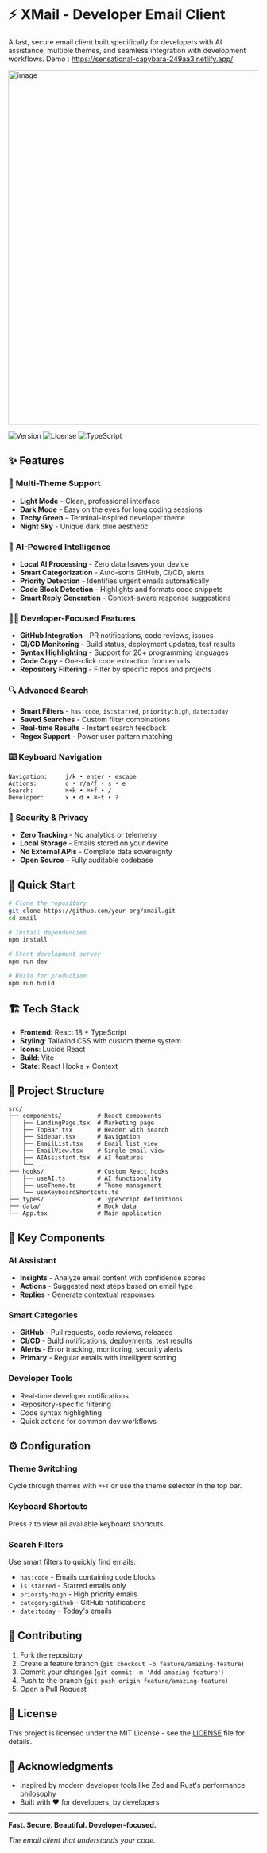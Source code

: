 # ⚡ XMail - Developer Email Client

A fast, secure email client built specifically for developers with AI assistance, multiple themes, and seamless integration with development workflows. Demo : https://sensational-capybara-249aa3.netlify.app/

<img width="1636" height="714" alt="image" src="https://github.com/user-attachments/assets/4d1dade7-9a69-4f94-a59e-9e84c8de3245" />

![Version](https://img.shields.io/badge/version-2.0-orange)
![License](https://img.shields.io/badge/license-MIT-blue)
![TypeScript](https://img.shields.io/badge/TypeScript-100%25-blue)

## ✨ Features

### 🎨 **Multi-Theme Support**
- **Light Mode** - Clean, professional interface
- **Dark Mode** - Easy on the eyes for long coding sessions  
- **Techy Green** - Terminal-inspired developer theme
- **Night Sky** - Unique dark blue aesthetic

### 🤖 **AI-Powered Intelligence**
- **Local AI Processing** - Zero data leaves your device
- **Smart Categorization** - Auto-sorts GitHub, CI/CD, alerts
- **Priority Detection** - Identifies urgent emails automatically
- **Code Block Detection** - Highlights and formats code snippets
- **Smart Reply Generation** - Context-aware response suggestions

### 👨‍💻 **Developer-Focused Features**
- **GitHub Integration** - PR notifications, code reviews, issues
- **CI/CD Monitoring** - Build status, deployment updates, test results
- **Syntax Highlighting** - Support for 20+ programming languages
- **Code Copy** - One-click code extraction from emails
- **Repository Filtering** - Filter by specific repos and projects

### 🔍 **Advanced Search**
- **Smart Filters** - `has:code`, `is:starred`, `priority:high`, `date:today`
- **Saved Searches** - Custom filter combinations
- **Real-time Results** - Instant search feedback
- **Regex Support** - Power user pattern matching

### ⌨️ **Keyboard Navigation**
```
Navigation:     j/k • enter • escape
Actions:        c • r/a/f • s • e
Search:         ⌘+k • ⌘+f • /
Developer:      x • d • ⌘+t • ?
```

### 🔐 **Security & Privacy**
- **Zero Tracking** - No analytics or telemetry
- **Local Storage** - Emails stored on your device
- **No External APIs** - Complete data sovereignty
- **Open Source** - Fully auditable codebase

## 🚀 Quick Start

```bash
# Clone the repository
git clone https://github.com/your-org/xmail.git
cd xmail

# Install dependencies
npm install

# Start development server
npm run dev

# Build for production
npm run build
```

## 🏗️ Tech Stack

- **Frontend**: React 18 + TypeScript
- **Styling**: Tailwind CSS with custom theme system
- **Icons**: Lucide React
- **Build**: Vite
- **State**: React Hooks + Context

## 📁 Project Structure

```
src/
├── components/          # React components
│   ├── LandingPage.tsx  # Marketing page
│   ├── TopBar.tsx       # Header with search
│   ├── Sidebar.tsx      # Navigation
│   ├── EmailList.tsx    # Email list view
│   ├── EmailView.tsx    # Single email view
│   ├── AIAssistant.tsx  # AI features
│   └── ...
├── hooks/               # Custom React hooks
│   ├── useAI.ts         # AI functionality
│   ├── useTheme.ts      # Theme management
│   └── useKeyboardShortcuts.ts
├── types/               # TypeScript definitions
├── data/                # Mock data
└── App.tsx              # Main application
```

## 🎯 Key Components

### AI Assistant
- **Insights** - Analyze email content with confidence scores
- **Actions** - Suggested next steps based on email type
- **Replies** - Generate contextual responses

### Smart Categories
- **GitHub** - Pull requests, code reviews, releases
- **CI/CD** - Build notifications, deployments, test results
- **Alerts** - Error tracking, monitoring, security alerts
- **Primary** - Regular emails with intelligent sorting

### Developer Tools
- Real-time developer notifications
- Repository-specific filtering
- Code syntax highlighting
- Quick actions for common dev workflows

## ⚙️ Configuration

### Theme Switching
Cycle through themes with `⌘+T` or use the theme selector in the top bar.

### Keyboard Shortcuts
Press `?` to view all available keyboard shortcuts.

### Search Filters
Use smart filters to quickly find emails:
- `has:code` - Emails containing code blocks
- `is:starred` - Starred emails only  
- `priority:high` - High priority emails
- `category:github` - GitHub notifications
- `date:today` - Today's emails

## 🤝 Contributing

1. Fork the repository
2. Create a feature branch (`git checkout -b feature/amazing-feature`)
3. Commit your changes (`git commit -m 'Add amazing feature'`)
4. Push to the branch (`git push origin feature/amazing-feature`)
5. Open a Pull Request

## 📄 License

This project is licensed under the MIT License - see the [LICENSE](LICENSE) file for details.

## 🙏 Acknowledgments

- Inspired by modern developer tools like Zed and Rust's performance philosophy
- Built with ❤️ for developers, by developers

---

**Fast. Secure. Beautiful. Developer-focused.**

*The email client that understands your code.*

